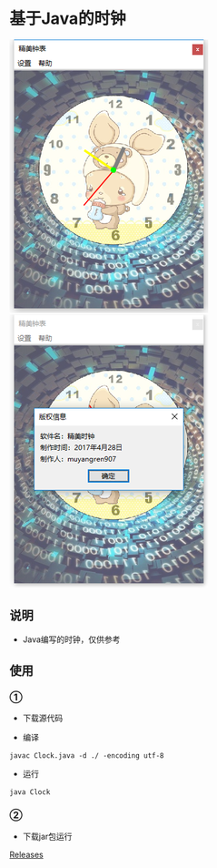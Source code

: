 基于Java的时钟
===========

![](https://raw.githubusercontent.com/muyangren907/Java-Clock/master/screenshots/1.png)
![](https://raw.githubusercontent.com/muyangren907/Java-Clock/master/screenshots/2.png)

## 说明

- Java编写的时钟，仅供参考

## 使用

###	①

- 下载源代码

- 编译

```
javac Clock.java -d ./ -encoding utf-8
```

-	运行

```
java Clock
```

### ②

- 下载jar包运行

 [Releases](https://github.com/muyangren907/Java-Clock/releases)